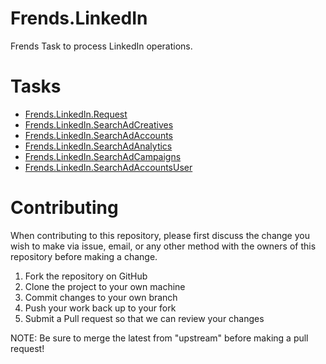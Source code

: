 # Frends.LinkedIn

Frends Task to process LinkedIn operations.

# Tasks

- [Frends.LinkedIn.Request](Frends.LinkedIn.Request/README.md)
- [Frends.LinkedIn.SearchAdCreatives](Frends.LinkedIn.SearchAdCreatives/README.md)
- [Frends.LinkedIn.SearchAdAccounts](Frends.LinkedIn.SearchAdAccounts/README.md)
- [Frends.LinkedIn.SearchAdAnalytics](Frends.LinkedIn.SearchAdAnalytics/README.md)
- [Frends.LinkedIn.SearchAdCampaigns](Frends.LinkedIn.SearchAdCampaigns/README.md)
- [Frends.LinkedIn.SearchAdAccountsUser](Frends.LinkedIn.SearchAdAccountsUser/README.md)

# Contributing
When contributing to this repository, please first discuss the change you wish to make via issue, email, or any other method with the owners of this repository before making a change.

1. Fork the repository on GitHub
2. Clone the project to your own machine
3. Commit changes to your own branch
4. Push your work back up to your fork
5. Submit a Pull request so that we can review your changes

NOTE: Be sure to merge the latest from "upstream" before making a pull request!